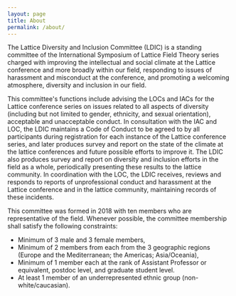 ```yaml
---
layout: page
title: About
permalink: /about/
---
```


The Lattice Diversity and Inclusion Committee (LDIC) is a standing committee of the
International Symposium of Lattice Field Theory series charged with improving the
intellectual and social climate at the Lattice conference and more broadly within our
field, responding to issues of harassment and misconduct at the conference, and
promoting a welcoming atmosphere, diversity and inclusion in our field.

This committee's functions include advising the LOCs and IACs for the Lattice
conference series on issues related to all aspects of diversity (including but not
limited to gender, ethnicity, and sexual orientation), acceptable and unacceptable
conduct. In consultation with the IAC and LOC, the LDIC maintains a Code of Conduct
to be agreed to by all participants during registration for each instance of the
Lattice conference series, and later produces survey and report on the state of the
climate at the lattice conferences and future possible efforts to improve it. The
LDIC also produces survey and report on diversity and inclusion efforts in the field
as a whole, periodically presenting these results to the lattice community. In
coordination with the LOC, the LDIC receives, reviews and responds to reports of
unprofessional conduct and harassment at the Lattice conference and in the lattice
community, maintaining records of these incidents.

This committee was formed in 2018 with ten members who are representative of the
field. Whenever possible, the committee membership shall satisfy the following
constraints:
  - Minimum of 3 male and 3 female members,
  - Minimum of 2 members from each from the 3 geographic regions (Europe and the Mediterranean; the Americas; Asia/Oceania),
  - Minimum of 1 member each at the rank of Assistant Professor or equivalent, postdoc level, and  graduate student level.
  - At least 1 member of an underrepresented ethnic group (non-white/caucasian).
